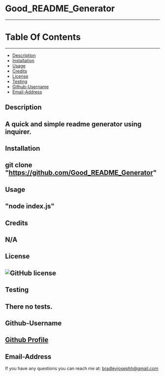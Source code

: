 
  # Good_README_Generator
  ----------------------------------
  # Table Of Contents
  -------------------
  * [Description](#description)
  * [Installation](#installation)
  * [Usage](#usage)
  * [Credits](#credits)
  * [License](#license)
  * [Testing](#testing)
  * [Github-Username](#github-username)
  * [Email-Address](#email-address)
  
  ## Description
  A quick and simple readme generator using inquirer.
  --
  ## Installation
   git clone "https://github.com/Good_README_Generator"
  --
  ## Usage
   "node index.js"
  --
  ## Credits
   N/A
  --
  ## License
  ![GitHub license](https://img.shields.io/badge/license-MIT-blue.svg)
  --
  ## Testing
   There no tests.
  --
  ## Github-Username
  [Github Profile](https://github.com/bradleyjosephh)
  --
  ## Email-Address
  If you have any questions you can reach me at:
   bradleyjosephh@gmail.com
  
